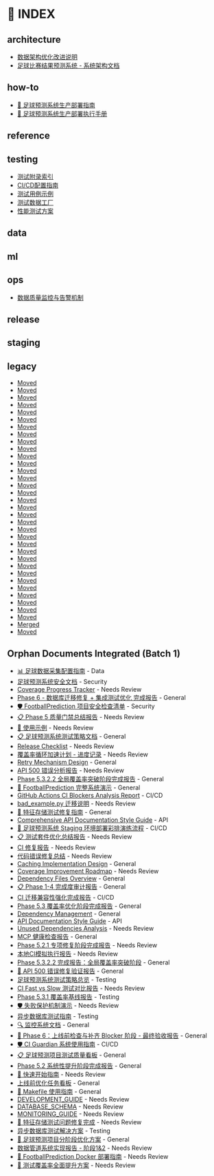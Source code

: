 # 📑 INDEX

## architecture

- [数据架构优化改进说明](architecture/ARCHITECTURE_IMPROVEMENTS.md)
- [足球比赛结果预测系统 - 系统架构文档](architecture/architecture.md)

## how-to

- [🚀 足球预测系统生产部署指南](how-to/DEPLOYMENT_GUIDE.md)
- [🚀 足球预测系统生产部署执行手册](how-to/PRODUCTION_DEPLOYMENT_GUIDE.md)

## reference


## testing

- [测试附录索引](testing/README.md)
- [CI/CD配置指南](testing/ci_config.md)
- [测试用例示例](testing/examples.md)
- [测试数据工厂](testing/fixtures_factories.md)
- [性能测试方案](testing/performance_tests.md)

## data


## ml


## ops

- [数据质量监控与告警机制](ops/MONITORING.md)

## release


## staging


## legacy

- [Moved](legacy/CI_FINAL_REPORT.md)
- [Moved](legacy/CI_FIX_REPORT.md)
- [Moved](legacy/CI_MIGRATION_COMPATIBILITY_REPORT.md)
- [Moved](legacy/CI_REPORT.md)
- [Moved](legacy/CI_SLOW_SUITE_FIX_REPORT.md)
- [Moved](legacy/CI_SUCCESS_REPORT.md)
- [Moved](legacy/COVERAGE_BASELINE_REPORT.md)
- [Moved](legacy/COVERAGE_IMPROVEMENT_FINAL_REPORT.md)
- [Moved](legacy/DATABASE_CONFIG_FIXES_REPORT.md)
- [Moved](legacy/EXTERNAL_DEPENDENCIES_COMPLETION_REPORT.md)
- [Moved](legacy/LOCAL_CI_REPORT.md)
- [Moved](legacy/MARSHMALLOW_WARNING_RESOLUTION_REPORT.md)
- [Moved](legacy/OPTIMIZATION_REPORT.md)
- [Moved](legacy/PHASE5.2.1_COMPLETION_REPORT.md)
- [Moved](legacy/PHASE5.2_COMPLETION_REPORT.md)
- [Moved](legacy/PHASE5.3.2.2_COMPLETION_REPORT.md)
- [Moved](legacy/PHASE5.3_COMPLETION_REPORT.md)
- [Moved](legacy/PHASE5322_COMPLETION_REPORT.md)
- [Moved](legacy/PHASE5_COMPLETION_REPORT.md)
- [Moved](legacy/PHASE6_COMPLETION_REPORT.md)
- [Moved](legacy/PHASE6_PROGRESS.md)
- [Moved](legacy/PHASE_COMPLETION_AUDIT.md)
- [Moved](legacy/PROBLEM_RESOLUTION_REPORT.md)
- [Moved](legacy/PROBLEM_STATUS_FINAL_REPORT.md)
- [Moved](legacy/PRODUCTION_DEPLOYMENT_MONITORING_COMPLETION_REPORT.md)
- [Moved](legacy/QA_VERIFICATION_REPORT.md)
- [Moved](legacy/QUALITY_IMPROVEMENT_COMPLETION_REPORT.md)
- [Moved](legacy/QUALITY_REPORT.md)
- [Moved](legacy/REPAIR_VERIFICATION_REPORT.md)
- [Moved](legacy/STAGE3_PROGRESS_REPORT.md)
- [Moved](legacy/STAGE6_COMPLETION_REPORT.md)
- [Moved](legacy/TESTING_OPTIMIZATION_REPORT.md)
- [Moved](legacy/TEST_ARCHITECTURE_REFACTOR_REPORT.md)
- [Merged](legacy/TEST_STRATEGY.md)
- [Moved](legacy/monitoring.md)

## Orphan Documents Integrated (Batch 1)
- [📊 足球数据采集配置指南](DATA_COLLECTION_SETUP.md) - Data
- [足球预测系统安全文档](SECURITY.md) - Security
- [Coverage Progress Tracker](COVERAGE_PROGRESS.md) - Needs Review
- [Phase 6 - 数据库迁移修复 + 集成测试优化 完成报告](PHASE6_PROGRESS.md) - General
- [🛡️ FootballPrediction 项目安全检查清单](security-checklist.md) - Security
- [📋 Phase 5 质量门禁总结报告](PHASE5_COMPLETION_REPORT.md) - Needs Review
- [📖 使用示例](USAGE_EXAMPLES.md) - Needs Review
- [📋 足球预测系统测试策略文档](TEST_STRATEGY.md) - General
- [Release Checklist](RELEASE_CHECKLIST.md) - Needs Review
- [覆盖率循环加速计划 - 进度记录](COVERAGE_PROGRESS_NEW.md) - Needs Review
- [Retry Mechanism Design](RETRY_MECHANISM_DESIGN.md) - General
- [API 500 错误分析报告](API_500_ERROR_ANALYSIS.md) - Needs Review
- [Phase 5.3.2.2 全局覆盖率突破阶段完成报告](PHASE5.3.2.2_COMPLETION_REPORT.md) - General
- [🎯 FootballPrediction 完整系统演示](COMPLETE_DEMO.md) - General
- [GitHub Actions CI Blockers Analysis Report](CI_BLOCKERS.md) - CI/CD
- [bad_example.py 迁移说明](bad_example.md) - Needs Review
- [🔧 特征存储测试修复指南](FEATURE_STORE_TEST_FIXES.md) - General
- [Comprehensive API Documentation Style Guide](COMPREHENSIVE_API_DOCUMENTATION_STYLE_GUIDE.md) - API
- [🎯 足球预测系统 Staging 环境部署彩排演练流程](STAGING_DEPLOYMENT_REHEARSAL.md) - CI/CD
- [📋 测试套件优化总结报告](TESTING_OPTIMIZATION_REPORT.md) - Needs Review
- [CI 修复报告](CI_FIX_REPORT.md) - Needs Review
- [代码错误修复总结](code_fixes_summary.md) - Needs Review
- [Caching Implementation Design](CACHING_IMPLEMENTATION_DESIGN.md) - General
- [Coverage Improvement Roadmap](COVERAGE_ROADMAP.md) - Needs Review
- [Dependency Files Overview](DEPENDENCY_FILES_OVERVIEW.md) - General
- [📋 Phase 1-4 完成度审计报告](PHASE_COMPLETION_AUDIT.md) - General
- [CI 迁移兼容性强化完成报告](CI_MIGRATION_COMPATIBILITY_REPORT.md) - CI/CD
- [Phase 5.3 覆盖率优化阶段完成报告](PHASE5.3_COMPLETION_REPORT.md) - General
- [Dependency Management](DEPENDENCY_MANAGEMENT.md) - General
- [API Documentation Style Guide](API_DOCUMENTATION_STYLE_GUIDE.md) - API
- [Unused Dependencies Analysis](UNUSED_DEPENDENCIES_ANALYSIS.md) - Needs Review
- [MCP 健康检查报告](MCP_HEALTH_CHECK.md) - General
- [Phase 5.2.1 专项修复阶段完成报告](PHASE5.2.1_COMPLETION_REPORT.md) - Needs Review
- [本地CI模拟执行报告](LOCAL_CI_REPORT.md) - Needs Review
- [Phase 5.3.2.2 完成报告：全局覆盖率突破阶段](PHASE5322_COMPLETION_REPORT.md) - General
- [🎯 API 500 错误修复验证报告](REPAIR_VERIFICATION_REPORT.md) - General
- [足球预测系统测试策略总览](TESTING_STRATEGY.md) - Testing
- [CI Fast vs Slow 测试对比报告](CI_REPORT.md) - Needs Review
- [Phase 5.3.1 覆盖率基线报告](COVERAGE_BASELINE_REPORT.md) - Testing
- [🛡️ 失败保护机制演示](FAILURE_PROTECTION_DEMO.md) - Needs Review
- [异步数据库测试指南](async_database_testing_guide.md) - Testing
- [🔍 监控系统文档](monitoring.md) - General
- [🎯 Phase 6：上线前检查与补齐 Blocker 阶段 - 最终验收报告](PHASE6_COMPLETION_REPORT.md) - General
- [🛡️ CI Guardian 系统使用指南](CI_GUARDIAN_GUIDE.md) - CI/CD
- [📋 足球预测项目测试质量看板](QA_TEST_KANBAN.md) - General
- [Phase 5.2 系统性提升阶段完成报告](PHASE5.2_COMPLETION_REPORT.md) - General
- [🚀 快速开始指南](QUICK_START.md) - Needs Review
- [上线前优化任务看板](TASKS.md) - General
- [📖 Makefile 使用指南](MAKEFILE_GUIDE.md) - General
- [DEVELOPMENT_GUIDE](reference/DEVELOPMENT_GUIDE.md) - Needs Review
- [DATABASE_SCHEMA](reference/DATABASE_SCHEMA.md) - Needs Review
- [MONITORING_GUIDE](reference/MONITORING_GUIDE.md) - Needs Review
- [🎉 特征存储测试问题修复完成](archive/README_FEATURE_STORE_FIXES.md) - Needs Review
- [异步数据库测试解决方案](archive/README_ASYNC_DB_TESTING.md) - Testing
- [🎯 足球预测项目分阶段优化方案](archive/分阶段优化方案_FootballPrediction.md) - General
- [数据管道系统实现报告 - 阶段1&2](archive/README_STAGE1_2_IMPLEMENTATION.md) - Needs Review
- [🐳 FootballPrediction Docker 部署指南](archive/README_DOCKER.md) - Needs Review
- [🚀 测试覆盖率全面提升方案](archive/COVERAGE_IMPROVEMENT_COMPREHENSIVE_PLAN.md) - Needs Review

